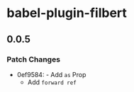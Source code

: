 # babel-plugin-filbert

## 0.0.5

### Patch Changes

- 0ef9584: - Add `as` Prop
  - Add `forward ref`
